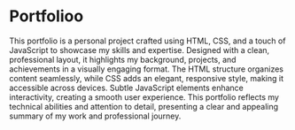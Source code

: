 # Portfolioo
 This portfolio is a personal project crafted using HTML, CSS, and a touch of JavaScript to showcase my skills and expertise. Designed with a clean, professional layout, it highlights my background, projects, and achievements in a visually engaging format. The HTML structure organizes content seamlessly, while CSS adds an elegant, responsive style, making it accessible across devices. Subtle JavaScript elements enhance interactivity, creating a smooth user experience. This portfolio reflects my technical abilities and attention to detail, presenting a clear and appealing summary of my work and professional journey.
